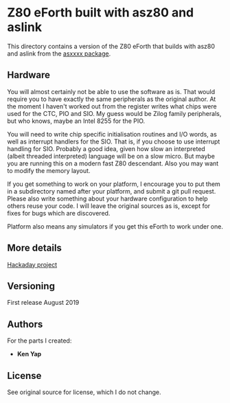 # Z80 eForth built with asz80 and aslink

This directory contains a version of the Z80 eForth that builds with asz80 and aslink from the [asxxxx package](http://shop-pdp.net/ashtml/asxxxx.php).

## Hardware

You will almost certainly not be able to use the software as is. That would require you to have exactly the same peripherals as the original author. At the moment I haven't worked out from the register writes what chips were used for the CTC, PIO and SIO. My guess would be Zilog family peripherals, but who knows, maybe an Intel 8255 for the PIO.

You will need to write chip specific initialisation routines and I/O words, as well as interrupt handlers for the SIO. That is, if you choose to use interrupt handling for SIO. Probably a good idea, given how slow an interpreted (albeit threaded interpreted) language will be on a slow micro. But maybe you are running this on a modern fast Z80 descendant. Also you may want to modify the memory layout.

If you get something to work on your platform, I encourage you to put them in a subdirectory named after your platform, and submit a git pull request. Please also write something about your hardware configuration to help others reuse your code. I will leave the original sources as is, except for fixes for bugs which are discovered.

Platform also means any simulators if you get this eForth to work under one.

## More details

[Hackaday project](https://hackaday.io/project/166954-eforthz80-modifications)

## Versioning

First release August 2019

## Authors

For the parts I created:

* **Ken Yap**

## License

See original source for license, which I do not change.
